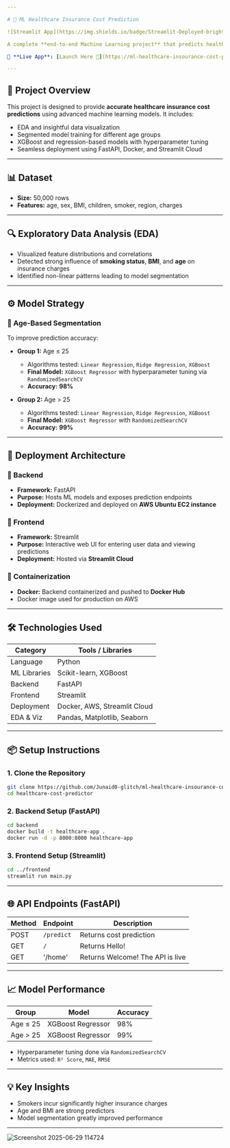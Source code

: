 ```yaml
---

# 🏥 ML Healthcare Insurance Cost Prediction

![Streamlit App](https://img.shields.io/badge/Streamlit-Deployed-brightgreen)

A complete **end-to-end Machine Learning project** that predicts healthcare insurance costs based on user attributes such as age, BMI, smoking status, and more. The project is backed by a **FastAPI** backend, a user-friendly **Streamlit frontend**, and fully **deployed using Docker on AWS**.

🔗 **Live App**: [Launch Here 🚀](https://ml-healthcare-insourance-cost-prediction-qbmwupheyvejgcf6mpmv8.streamlit.app/)

---
```


## 🧠 Project Overview

This project is designed to provide **accurate healthcare insurance cost predictions** using advanced machine learning models. It includes:

* EDA and insightful data visualization
* Segmented model training for different age groups
* XGBoost and regression-based models with hyperparameter tuning
* Seamless deployment using FastAPI, Docker, and Streamlit Cloud

---

## 📊 Dataset

* **Size:** 50,000 rows
* **Features:** age, sex, BMI, children, smoker, region, charges
---

## 🔍 Exploratory Data Analysis (EDA)

* Visualized feature distributions and correlations
* Detected strong influence of **smoking status**, **BMI**, and **age** on insurance charges
* Identified non-linear patterns leading to model segmentation

---

## ⚙️ Model Strategy

### 🔹 Age-Based Segmentation

To improve prediction accuracy:

* **Group 1:** Age ≤ 25

  * Algorithms tested: `Linear Regression`, `Ridge Regression`, `XGBoost`
  * **Final Model:** `XGBoost Regressor` with hyperparameter tuning via `RandomizedSearchCV`
  * **Accuracy:** **98%**

* **Group 2:** Age > 25

  * Algorithms tested: `Linear Regression`, `Ridge Regression`, `XGBoost`
  * **Final Model:** `XGBoost Regressor` with `RandomizedSearchCV`
  * **Accuracy:** **99%**

---

## 🚀 Deployment Architecture

### 🔧 Backend

* **Framework:** FastAPI
* **Purpose:** Hosts ML models and exposes prediction endpoints
* **Deployment:** Dockerized and deployed on **AWS Ubuntu EC2 instance**

### 🎨 Frontend

* **Framework:** Streamlit
* **Purpose:** Interactive web UI for entering user data and viewing predictions
* **Deployment:** Hosted via **Streamlit Cloud**

### 🐳 Containerization

* **Docker:** Backend containerized and pushed to **Docker Hub**
* Docker image used for production on AWS

---

## 🛠️ Technologies Used

| Category     | Tools / Libraries            |
| ------------ | ---------------------------- |
| Language     | Python                       |
| ML Libraries | Scikit-learn, XGBoost        |
| Backend      | FastAPI                      |
| Frontend     | Streamlit                    |
| Deployment   | Docker, AWS, Streamlit Cloud |
| EDA & Viz    | Pandas, Matplotlib, Seaborn  |

---

## 📦 Setup Instructions

### 1. Clone the Repository

```bash
git clone https://github.com/Junaid0-glitch/ml-healthcare-insourance-cost-prediction.git
cd healthcare-cost-predictor
```

### 2. Backend Setup (FastAPI)

```bash
cd backend
docker build -t healthcare-app .
docker run -d -p 8000:8000 healthcare-app
```

### 3. Frontend Setup (Streamlit)

```bash
cd ../frontend
streamlit run main.py
```

---

## 🌐 API Endpoints (FastAPI)

| Method | Endpoint   | Description                      |
| ------ | ---------- | -------------------------------- |
| POST   | `/predict` | Returns cost prediction          |
| GET    | `/`        | Returns Hello!                   |
| GET    | '/home'    | Returns Welcome! The API is live |

---

## 📈 Model Performance

| Group    | Model             | Accuracy |
| -------- | ----------------- | -------- |
| Age ≤ 25 | XGBoost Regressor | 98%      |
| Age > 25 | XGBoost Regressor | 99%      |

* Hyperparameter tuning done via `RandomizedSearchCV`
* Metrics used: `R² Score`, `MAE`, `RMSE`

---

## 💡 Key Insights

* Smokers incur significantly higher insurance charges
* Age and BMI are strong predictors
* Model segmentation greatly improved performance

---
![Screenshot 2025-06-29 114724](https://github.com/user-attachments/assets/d15d9a73-9c31-42d3-9d42-b3cef11c1d61)
